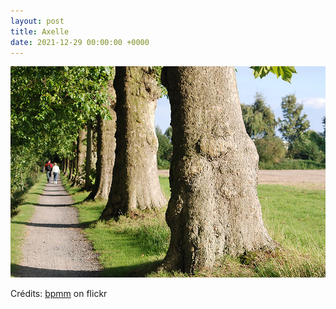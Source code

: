 ```yaml
---
layout: post
title: Axelle
date: 2021-12-29 00:00:00 +0000
---
```


![Axelle](/images/2021-12-29.jpg)

Crédits: [bpmm](https://www.flickr.com/people/bpmm/) on flickr
